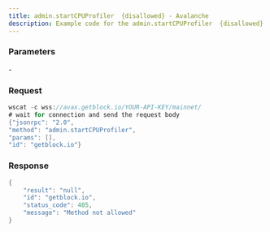 ```yaml
---
title: admin.startCPUProfiler  {disallowed} - Avalanche
description: Example code for the admin.startCPUProfiler  {disallowed} ws method. Сomplete guide on how to use admin.startCPUProfiler  {disallowed} ws in GetBlock.io Web3 documentation.
---
```


### Parameters


\-

### Request

``` java
wscat -c wss://avax.getblock.io/YOUR-API-KEY/mainnet/ 
# wait for connection and send the request body 
{"jsonrpc": "2.0",
"method": "admin.startCPUProfiler",
"params": [],
"id": "getblock.io"}
```

###  Response

``` java
{
    "result": "null",
    "id": "getblock.io",
    "status_code": 405,
    "message": "Method not allowed"
}
```

